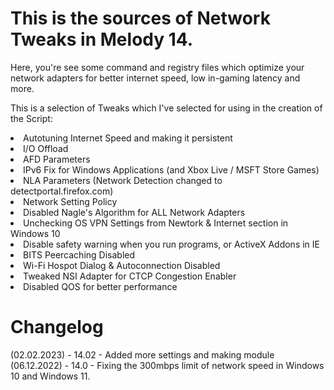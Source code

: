 <h1> This is the sources of Network Tweaks in Melody 14. </h1>
Here, you're see some command and registry files which optimize your network adapters for better internet speed, low in-gaming latency and more.

This is a selection of Tweaks which I've selected for using in the creation of the Script:
<li>  Autotuning Internet Speed and making it persistent 
<li> I/O Offload
<li> AFD Parameters
<li> IPv6 Fix for Windows Applications (and Xbox Live / MSFT Store Games)
<li> NLA Parameters (Network Detection changed to detectportal.firefox.com)
<li> Network Setting Policy
<li> Disabled Nagle's Algorithm for ALL Network Adapters
<li> Unchecking OS VPN Settings from Newtork & Internet section in Windows 10
<li> Disable safety warning when you run programs, or ActiveX Addons in IE
<li> BITS Peercaching Disabled
<li> Wi-Fi Hospot Dialog & Autoconnection Disabled
<li> Tweaked NSI Adapter for CTCP Congestion Enabler
<li> Disabled QOS for better performance

# Changelog
 (02.02.2023) - 14.02 - Added more settings and making module
(06.12.2022) - 14.0 - Fixing the 300mbps limit of network speed in Windows 10 and Windows 11.
